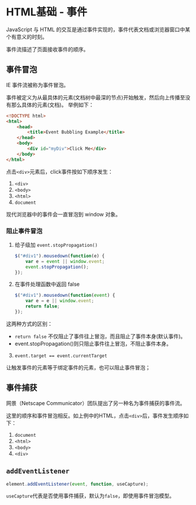 # HTML基础 - 事件
JavaScript 与 HTML 的交互是通过事件实现的，事件代表文档或浏览器窗口中某个有意义的时刻。

事件流描述了页面接收事件的顺序。

## 事件冒泡
IE 事件流被称为事件冒泡。

事件被定义为从最具体的元素(文档树中最深的节点)开始触发，然后向上传播至没有那么具体的元素(文档)。
举例如下：
```html
<!DOCTYPE html>
<html>
    <head>
        <title>Event Bubbling Example</title>
    </head>
    <body>
        <div id="myDiv">Click Me</div>
    </body>
</html>
```
点击`<div>`元素后，click事件按如下顺序发生：
1. `<div>`
2. `<body>`
3. `<html>`
4. `document`

现代浏览器中的事件会一直冒泡到 window 对象。

### 阻止事件冒泡
1. 给子级加 `event.stopPropagation()`
    ```js
    $("#div1").mousedown(function(e) {
        var e = event || window.event;
        event.stopPropagation();
    });
    ```

2. 在事件处理函数中返回 false
    ```js
    $("#div1").mousedown(function(event) {
        var e = e || window.event;
        return false;
    });
    ```

这两种方式的区别：
- `return false` 不仅阻止了事件往上冒泡，而且阻止了事件本身(默认事件)。
- event.stopPropagation()则只阻止事件往上冒泡，不阻止事件本身。

3. `event.target == event.currentTarget`

让触发事件的元素等于绑定事件的元素，也可以阻止事件冒泡；


## 事件捕获
网景（Netscape Communicator）团队提出了另一种名为事件捕获的事件流。

这里的顺序和事件冒泡相反。如上例中的HTML，点击`<div>`后，事件发生顺序如下：
1. `document`
2. `<html> `
3. `<body>`
4. `<div>`

## `addEventListener`
```js
element.addEventListener(event, function, useCapture);
```

`useCapture`代表是否使用事件捕获，默认为`false`，即使用事件冒泡模型。
